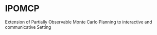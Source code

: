 # IPOMCP
Extension of Partially Observable Monte Carlo Planning to interactive and communicative Setting
